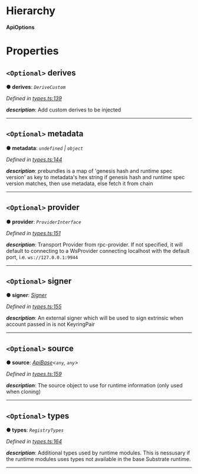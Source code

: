 

# Hierarchy

**ApiOptions**

# Properties

<a id="derives"></a>

## `<Optional>` derives

**● derives**: *`DeriveCustom`*

*Defined in [types.ts:139](https://github.com/polkadot-js/api/blob/6ee5799/packages/api/src/types.ts#L139)*

*__description__*: Add custom derives to be injected

___
<a id="metadata"></a>

## `<Optional>` metadata

**● metadata**: *`undefined` \| `object`*

*Defined in [types.ts:144](https://github.com/polkadot-js/api/blob/6ee5799/packages/api/src/types.ts#L144)*

*__description__*: prebundles is a map of 'genesis hash and runtime spec version' as key to metadata's hex string if genesis hash and runtime spec version matches, then use metadata, else fetch it from chain

___
<a id="provider"></a>

## `<Optional>` provider

**● provider**: *`ProviderInterface`*

*Defined in [types.ts:151](https://github.com/polkadot-js/api/blob/6ee5799/packages/api/src/types.ts#L151)*

*__description__*: Transport Provider from rpc-provider. If not specified, it will default to connecting to a WsProvider connecting localhost with the default port, i.e. `ws://127.0.0.1:9944`

___
<a id="signer"></a>

## `<Optional>` signer

**● signer**: *[Signer](_types_.signer.md)*

*Defined in [types.ts:155](https://github.com/polkadot-js/api/blob/6ee5799/packages/api/src/types.ts#L155)*

*__description__*: An external signer which will be used to sign extrinsic when account passed in is not KeyringPair

___
<a id="source"></a>

## `<Optional>` source

**● source**: *[ApiBase](../classes/_base_.apibase.md)<`any`, `any`>*

*Defined in [types.ts:159](https://github.com/polkadot-js/api/blob/6ee5799/packages/api/src/types.ts#L159)*

*__description__*: The source object to use for runtime information (only used when cloning)

___
<a id="types"></a>

## `<Optional>` types

**● types**: *`RegistryTypes`*

*Defined in [types.ts:164](https://github.com/polkadot-js/api/blob/6ee5799/packages/api/src/types.ts#L164)*

*__description__*: Additional types used by runtime modules. This is nessusary if the runtime modules uses types not available in the base Substrate runtime.

___

